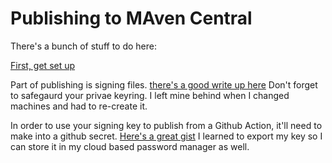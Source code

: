 # Publishing to MAven Central
There's a bunch of stuff to do here:

[First, get set up](https://central.sonatype.org/publish/publish-guide/#introduction)

Part of publishing is signing files. [there's a good write up here](https://central.sonatype.org/publish/requirements/gpg/)
Don't forget to safegaurd your privae keyring. I left mine behind when I changed 
machines and had to re-create it.

In order to use your signing key to publish from a Github Action, it'll
need to make into a github secret. [Here's a great gist](https://gist.github.com/sualeh/ae78dc16123899d7942bc38baba5203c)
I learned to export my key so I can store it in my cloud based password manager
as well.
